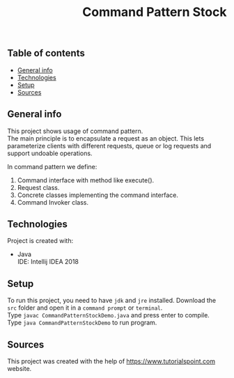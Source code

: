 <h1 align="right">Command Pattern Stock</h1><br>

## Table of contents
* [General info](#general-info)
* [Technologies](#technologies)
* [Setup](#setup)
* [Sources](#sources)

## General info
This project shows usage of command pattern.  
The main principle is to encapsulate a request as an object. This lets parameterize clients with different requests, queue or log requests and support undoable operations.   

In command pattern we define:
1. Command interface with method like execute().
2. Request class.
3. Concrete classes implementing the command interface.
4. Command Invoker class.

## Technologies
Project is created with:
* Java  
IDE: Intellij IDEA 2018

## Setup
To run this project, you need to have `jdk` and `jre` installed.
Download the `src` folder and open it in a `command prompt` or `terminal`.  
Type `javac CommandPatternStockDemo.java` and press enter to compile.  
Type `java CommandPatternStockDemo` to run program.

## Sources
This project was created with the help of <a href="https://www.tutorialspoint.com">https://www.tutorialspoint.com</a> website.
